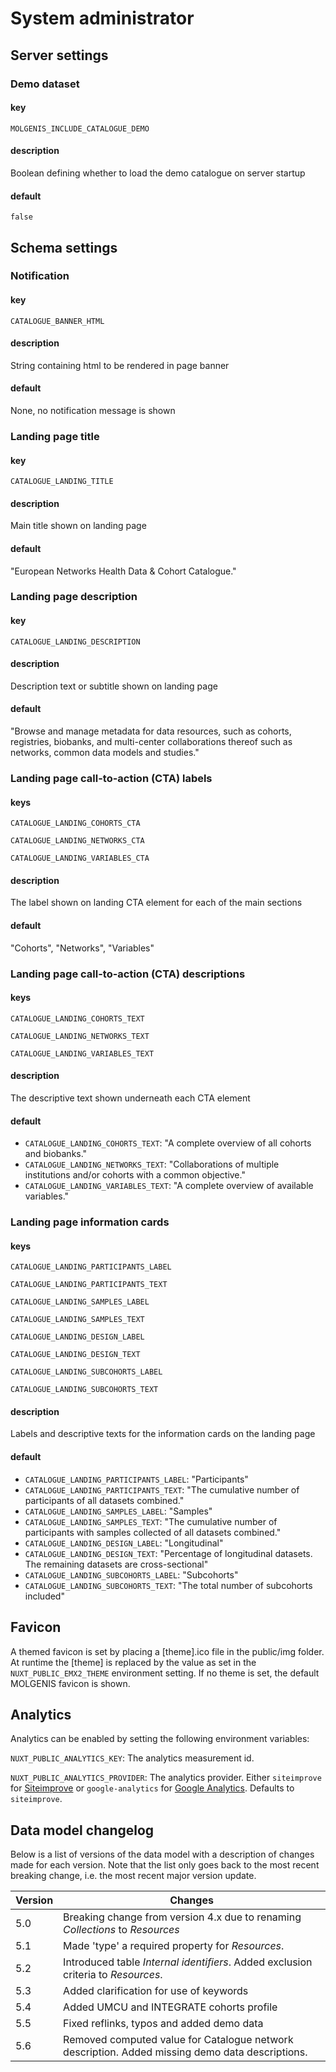 # System administrator

## Server settings

### Demo dataset

#### key

`MOLGENIS_INCLUDE_CATALOGUE_DEMO`

#### description

Boolean defining whether to load the demo catalogue on server startup

#### default

`false`

## Schema settings

### Notification

#### key

`CATALOGUE_BANNER_HTML`

#### description

String containing html to be rendered in page banner

#### default

None, no notification message is shown

### Landing page title

#### key

`CATALOGUE_LANDING_TITLE`

#### description

Main title shown on landing page

#### default

"European Networks Health Data
& Cohort Catalogue."

### Landing page description

#### key

`CATALOGUE_LANDING_DESCRIPTION`

#### description

Description text or subtitle shown on landing page

#### default

"Browse and manage metadata for data resources, such as cohorts, registries, biobanks,
and multi-center collaborations thereof such as networks, common data models and studies."

### Landing page call-to-action (CTA) labels

#### keys

`CATALOGUE_LANDING_COHORTS_CTA`

`CATALOGUE_LANDING_NETWORKS_CTA`

`CATALOGUE_LANDING_VARIABLES_CTA`

#### description

The label shown on landing CTA element for each of the main sections

#### default

"Cohorts", "Networks", "Variables"

### Landing page call-to-action (CTA) descriptions

#### keys

`CATALOGUE_LANDING_COHORTS_TEXT`

`CATALOGUE_LANDING_NETWORKS_TEXT`

`CATALOGUE_LANDING_VARIABLES_TEXT`

#### description

The descriptive text shown underneath each CTA element

#### default

- `CATALOGUE_LANDING_COHORTS_TEXT`: "A complete overview of all cohorts and biobanks."
- `CATALOGUE_LANDING_NETWORKS_TEXT`: "Collaborations of multiple institutions and/or cohorts with a common objective."
- `CATALOGUE_LANDING_VARIABLES_TEXT`: "A complete overview of available variables."

### Landing page information cards

#### keys

`CATALOGUE_LANDING_PARTICIPANTS_LABEL`

`CATALOGUE_LANDING_PARTICIPANTS_TEXT`

`CATALOGUE_LANDING_SAMPLES_LABEL`

`CATALOGUE_LANDING_SAMPLES_TEXT`

`CATALOGUE_LANDING_DESIGN_LABEL`

`CATALOGUE_LANDING_DESIGN_TEXT`

`CATALOGUE_LANDING_SUBCOHORTS_LABEL`

`CATALOGUE_LANDING_SUBCOHORTS_TEXT`

#### description

Labels and descriptive texts for the information cards on the landing page

#### default

- `CATALOGUE_LANDING_PARTICIPANTS_LABEL`: "Participants"
- `CATALOGUE_LANDING_PARTICIPANTS_TEXT`: "The cumulative number of participants of all datasets combined."
- `CATALOGUE_LANDING_SAMPLES_LABEL`: "Samples"
- `CATALOGUE_LANDING_SAMPLES_TEXT`: "The cumulative number of participants with samples collected of all datasets combined."
- `CATALOGUE_LANDING_DESIGN_LABEL`: "Longitudinal"
- `CATALOGUE_LANDING_DESIGN_TEXT`: "Percentage of longitudinal datasets. The remaining datasets are cross-sectional"
- `CATALOGUE_LANDING_SUBCOHORTS_LABEL`: "Subcohorts"
- `CATALOGUE_LANDING_SUBCOHORTS_TEXT`: "The total number of subcohorts included"

## Favicon

A themed favicon is set by placing a [theme].ico file in the public/img folder.
At runtime the [theme] is replaced by the value as set in the `NUXT_PUBLIC_EMX2_THEME` environment setting.
If no theme is set, the default MOLGENIS favicon is shown.

## Analytics

Analytics can be enabled by setting the following environment variables:

`NUXT_PUBLIC_ANALYTICS_KEY`: The analytics measurement id.

`NUXT_PUBLIC_ANALYTICS_PROVIDER`: The analytics provider. Either `siteimprove` for [Siteimprove](https://www.siteimprove.com/)
or `google-analytics` for [Google Analytics](https://marketingplatform.google.com/about/analytics/).
Defaults to `siteimprove`.

## Data model changelog

Below is a list of versions of the data model with a description of changes made for each version.
Note that the list only goes back to the most recent breaking change, i.e. the most recent major version update.

| Version | Changes                                                                                         |
|---------|-------------------------------------------------------------------------------------------------|
| 5.0     | Breaking change from version 4.x due to renaming _Collections_ to _Resources_                   |
| 5.1     | Made 'type' a required property for _Resources_.                                                |
| 5.2     | Introduced table _Internal identifiers_. Added exclusion criteria to _Resources_.               |
| 5.3     | Added clarification for use of keywords                                                         |
| 5.4     | Added UMCU and INTEGRATE cohorts profile                                                        |
| 5.5     | Fixed reflinks, typos and added demo data                                                       |
| 5.6     | Removed computed value for Catalogue network description. Added missing demo data descriptions. |

